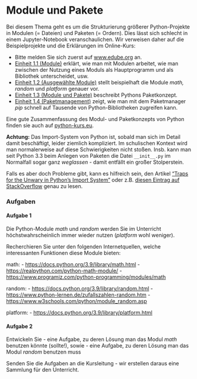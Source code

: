 # Module und Pakete

Bei diesem Thema geht es um die Strukturierung größerer Python-Projekte
in Modulen (= Dateien) und Paketen (= Ordern). Dies lässt sich schlecht
in einem Jupyter-Notebook veranschaulichen. Wir verweisen daher auf die
Beispielprojekte und die Erklärungen im Online-Kurs:

-   Bitte melden Sie sich zuerst auf www.edube.org an.
-   [Einheit 1.1 (Module)](https://edube.org/learn/pe-2/modules-3)
    erklärt, wie man mit Modulen arbeitet, wie man zwischen der Nutzung
    eines Moduls als Hauptprogramm und als Bibliothek unterscheidet,
    usw.
-   [Einheit 1.2 (Ausgewählte
    Module)](https://edube.org/learn/pe-2/useful-modules-6) stellt
    beispielhaft die Module *math, random* und *platform* genauer vor.
-   [Einheit 1.3 (Module und
    Pakete)](https://edube.org/learn/pe-2/modules-and-packages-30)
    beschreibt Pythons Paketkonzept.
-   [Einheit 1.4
    (Paketmanagement)](https://edube.org/learn/pe-2/python-package-installer-pip-6)
    zeigt, wie man mit dem Paketmanager *pip* schnell auf Tausende von
    Python-Bibliotheken zugreifen kann.

Eine gute Zusammenfassung des Modul- und Paketkonzepts von Python finden
sie auch auf
[python-kurs.eu](https://www.python-kurs.eu/python3_modularisierung.php).

**Achtung:** Das Import-System von Python ist, sobald man sich im Detail
damit beschäftigt, leider ziemlich kompliziert. Im schulischen Kontext
wird man normalerweise auf diese Schwierigkeiten nicht stoßen. Insb.
kann man seit Python 3.3 beim Anlegen von Paketen die Datei
`__init__.py` im Normalfall sogar ganz *weglassen* - damit entfällt ein
großer Stolperstein.

Falls es aber doch Probleme gibt, kann es hilfreich sein, den Artikel
[“Traps for the Unwary in Python’s Import
System”](http://python-notes.curiousefficiency.org/en/latest/python_concepts/import_traps.html)
oder z.B. [diesen Eintrag auf
StackOverflow](https://stackoverflow.com/a/48804718) genau zu lesen.

### Aufgaben

#### Aufgabe 1

Die Python-Module *math* und *random* werden Sie im Unterricht
höchstwahrscheinlich immer wieder nutzen (*platform* wohl weniger).

Recherchieren Sie unter den folgenden Internetquellen, welche
interessanten Funktionen diese Module bieten:

math: - https://docs.python.org/3.9/library/math.html -
https://realpython.com/python-math-module/ -
https://www.programiz.com/python-programming/modules/math

random: - https://docs.python.org/3.9/library/random.html -
https://www.python-lernen.de/zufallszahlen-random.htm -
https://www.w3schools.com/python/module_random.asp

platform: - https://docs.python.org/3.9/library/platform.html

#### Aufgabe 2

Entwickeln Sie - eine Aufgabe, zu deren Lösung man das Modul *math*
benutzen könnte (sollte!), sowie - eine Aufgabe, zu deren Lösung man das
Modul *random* benutzen muss

Senden Sie die Aufgaben an die Kursleitung - wir erstellen daraus eine
Sammlung für den Unterricht.
